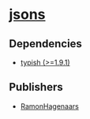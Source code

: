 # [jsons](https://pypi.org/project/jsons)

## Dependencies
- [typish (>=1.9.1)](packages/t/typish.md)



## Publishers
- [RamonHagenaars](https://pypi.org/user/RamonHagenaars)

